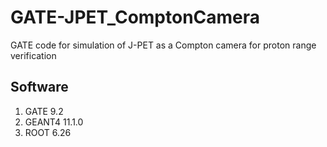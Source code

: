 # GATE-JPET_ComptonCamera
GATE code for simulation of J-PET as a Compton camera for proton range verification


## Software

1. GATE 9.2
2. GEANT4 11.1.0
3. ROOT 6.26
